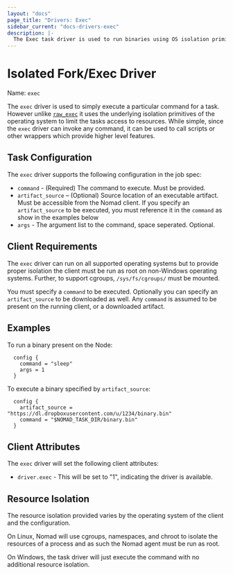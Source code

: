 ```yaml
---
layout: "docs"
page_title: "Drivers: Exec"
sidebar_current: "docs-drivers-exec"
description: |-
  The Exec task driver is used to run binaries using OS isolation primitives.
---
```


# Isolated Fork/Exec Driver

Name: `exec`

The `exec` driver is used to simply execute a particular command for a task.
However unlike [`raw_exec`](raw_exec.html) it uses the underlying isolation
primitives of the operating system to limit the tasks access to resources. While
simple, since the `exec` driver  can invoke any command, it can be used to call
scripts or other wrappers which provide higher level features.

## Task Configuration

The `exec` driver supports the following configuration in the job spec:

* `command` - (Required) The command to execute. Must be provided.
* `artifact_source` – (Optional) Source location of an executable artifact. Must be accessible
from the Nomad client. If you specify an `artifact_source` to be executed, you
must reference it in the `command` as show in the examples below
* `args` - The argument list to the command, space seperated. Optional.

## Client Requirements

The `exec` driver can run on all supported operating systems but to provide
proper isolation the client must be run as root on non-Windows operating systems.
Further, to support cgroups, `/sys/fs/cgroups/` must be mounted.

You must specify a `command` to be executed. Optionally you can specify an
`artifact_source` to be downloaded as well. Any `command` is assumed to be present on the 
running client, or a downloaded artifact.

## Examples

To run a binary present on the Node:

```
  config {
    command = "sleep"
    args = 1
  }
```

To execute a binary specified by `artifact_source`:

```
  config {
    artifact_source = "https://dl.dropboxusercontent.com/u/1234/binary.bin"
    command = "$NOMAD_TASK_DIR/binary.bin"
  }
```

## Client Attributes

The `exec` driver will set the following client attributes:

* `driver.exec` - This will be set to "1", indicating the
  driver is available.

## Resource Isolation

The resource isolation provided varies by the operating system of
the client and the configuration.

On Linux, Nomad will use cgroups, namespaces, and chroot to isolate the
resources of a process and as such the Nomad agent must be run as root.

On Windows, the task driver will just execute the command with no additional
resource isolation.
